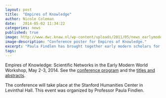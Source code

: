 ```yaml
---
layout: post
title:  "Empires of Knowledge"
author: Nicole Coleman
date:   2014-05-02 11:34:22
categories: news
published: true
image: http://www.dwc.knaw.nl/wp-content/uploads/2011/05/news_earlymodern.jpg
image-description: "Conference poster for Empires of Knowledge."
excerpt: "Paula Findlen has brought together early modern scholars for  conference on scientific networks, May 2-3, 2014 at Stanford."
tags: 
---
```


Empires of Knowledge: Scientific Networks in the Early Modern World Workshop, May 2-3, 2014.
See the [conference program](http://www.stanford.edu/dept/HPST/EmpiresofKnowledgeConferenceProgram.pdf) and the [titles and abstracts](http://www.stanford.edu/dept/HPST/Empires_of_Knowledge_Abstract&Titles.pdf).

The conference will take place at the Stanford Humanities Center in Levinthal Hall.
This event was organized by Professor Paula Findlen.